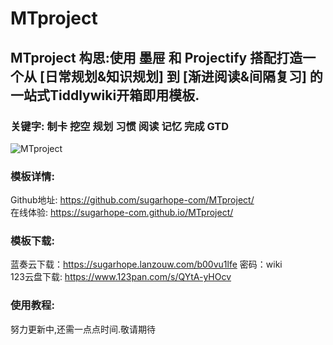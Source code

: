 # MTproject
## MTproject 构思:使用 墨屉 和 Projectify 搭配打造一个从 [日常规划&知识规划] 到 [渐进阅读&间隔复习] 的一站式Tiddlywiki开箱即用模板.  
### 关键字: 制卡 挖空 规划 习惯 阅读 记忆 完成 GTD   
![MTproject](https://user-images.githubusercontent.com/105823680/179948876-0e3f0bc8-11cf-4052-ae63-ddb8635208eb.png)   
### 模板详情:   
Github地址: https://github.com/sugarhope-com/MTproject/   
在线体验: https://sugarhope-com.github.io/MTproject/   
### 模板下载:
蓝奏云下载：https://sugarhope.lanzouw.com/b00vu1lfe 密码：wiki   
123云盘下载: https://www.123pan.com/s/QYtA-yHOcv   
### 使用教程:   
努力更新中,还需一点点时间.敬请期待   
